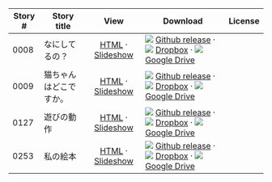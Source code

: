 Story #  | Story title | View | Download | License
-------- | -----------  |:-------:| ---------------- | -------
0008 | なにしてるの？ | [HTML](https://global-asp.github.io/stories/ja/0008_なにしてるの.html) · <a href="https://global-asp.github.io/stories/ja/0008_なにしてるの_slides.html" target="_blank">Slideshow</a> | ![](https://cloud.githubusercontent.com/assets/9295750/9483128/0e089e5e-4b51-11e5-98ca-6da5cef156a7.png) [Github release](https://github.com/global-asp/global-asp/releases/download/v1.1/ja.zip) · ![](https://cloud.githubusercontent.com/assets/9295750/10150606/3f5ae2dc-65f5-11e5-8f63-841c51cc1cde.png) [Dropbox](https://www.dropbox.com/s/xh4sspixbmtuc66/ja.zip) · ![](https://cloud.githubusercontent.com/assets/9295750/9473522/1d6fdde4-4b10-11e5-98f5-aa6c6b04a08e.png) [Google Drive](https://drive.google.com/file/d/0B59ZADK9EsbsTldiajhTdl9yUDA/view?usp=sharing) | 
0009 | 猫ちゃんはどこですか。 | [HTML](https://global-asp.github.io/stories/ja/0009_猫ちゃんはどこですか.html) · <a href="https://global-asp.github.io/stories/ja/0009_猫ちゃんはどこですか_slides.html" target="_blank">Slideshow</a> | ![](https://cloud.githubusercontent.com/assets/9295750/9483128/0e089e5e-4b51-11e5-98ca-6da5cef156a7.png) [Github release](https://github.com/global-asp/global-asp/releases/download/v1.1/ja.zip) · ![](https://cloud.githubusercontent.com/assets/9295750/10150606/3f5ae2dc-65f5-11e5-8f63-841c51cc1cde.png) [Dropbox](https://www.dropbox.com/s/xh4sspixbmtuc66/ja.zip) · ![](https://cloud.githubusercontent.com/assets/9295750/9473522/1d6fdde4-4b10-11e5-98f5-aa6c6b04a08e.png) [Google Drive](https://drive.google.com/file/d/0B59ZADK9EsbsTldiajhTdl9yUDA/view?usp=sharing) | 
0127 | 遊びの動作 | [HTML](https://global-asp.github.io/stories/ja/0127_遊びの動作.html) · <a href="https://global-asp.github.io/stories/ja/0127_遊びの動作_slides.html" target="_blank">Slideshow</a> | ![](https://cloud.githubusercontent.com/assets/9295750/9483128/0e089e5e-4b51-11e5-98ca-6da5cef156a7.png) [Github release](https://github.com/global-asp/global-asp/releases/download/v1.1/ja.zip) · ![](https://cloud.githubusercontent.com/assets/9295750/10150606/3f5ae2dc-65f5-11e5-8f63-841c51cc1cde.png) [Dropbox](https://www.dropbox.com/s/xh4sspixbmtuc66/ja.zip) · ![](https://cloud.githubusercontent.com/assets/9295750/9473522/1d6fdde4-4b10-11e5-98f5-aa6c6b04a08e.png) [Google Drive](https://drive.google.com/file/d/0B59ZADK9EsbsTldiajhTdl9yUDA/view?usp=sharing) | 
0253 | 私の絵本 | [HTML](https://global-asp.github.io/stories/ja/0253_私の絵本.html) · <a href="https://global-asp.github.io/stories/ja/0253_私の絵本_slides.html" target="_blank">Slideshow</a> | ![](https://cloud.githubusercontent.com/assets/9295750/9483128/0e089e5e-4b51-11e5-98ca-6da5cef156a7.png) [Github release](https://github.com/global-asp/global-asp/releases/download/v1.1/ja.zip) · ![](https://cloud.githubusercontent.com/assets/9295750/10150606/3f5ae2dc-65f5-11e5-8f63-841c51cc1cde.png) [Dropbox](https://www.dropbox.com/s/xh4sspixbmtuc66/ja.zip) · ![](https://cloud.githubusercontent.com/assets/9295750/9473522/1d6fdde4-4b10-11e5-98f5-aa6c6b04a08e.png) [Google Drive](https://drive.google.com/file/d/0B59ZADK9EsbsTldiajhTdl9yUDA/view?usp=sharing) | 
